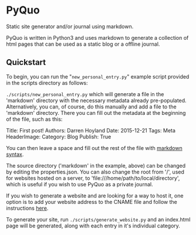 # PyQuo
Static site generator and/or journal using markdown.

PyQuo is written in Python3 and uses markdown to generate a collection of html pages that can be used as a static blog or a offline journal.

## Quickstart

To begin, you can run the "`new_personal_entry.py`" example script provided in the scripts directory as follows:

`./scripts/new_personal_entry.py` which will generate a file in the 'markdown' directory with the necessary metadata already pre-populated. Alternatively, you can, of course, do this manually  and add a file to the 'markdown' directory. There you can fill out the metadata at the beginning of the file, such as this:

Title:          First post!
Authors:        Darren Hoyland
Date:           2015-12-21
Tags:           Meta
HeaderImage:
Category:       Blog
Publish:        True

You can then leave a space and fill out the rest of the file with [markdown syntax](http://daringfireball.net/projects/markdown/syntax).

The source directory ('markdown' in the example, above) can be changed by editing the properties.json. You can also change the root from '/', used for websites hosted on a server, to 'file:///home/path/to/local/directory', which is useful if you wish to use PyQuo as a private journal.

If you wish to generate a website and are looking for a way to host it, one option is to add your website address to the CNAME file and follow the instructions [here](https://pages.github.com/).

To generate your site, run `./scripts/generate_website.py` and an index.html page will be generated, along with each entry in it's individual category.
